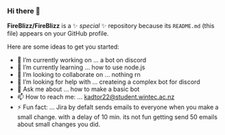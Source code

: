 ### Hi there 👋


**FireBlizz/FireBlizz** is a ✨ _special_ ✨ repository because its `README.md` (this file) appears on your GitHub profile.

Here are some ideas to get you started:

- 🔭 I’m currently working on ... a bot on discord
- 🌱 I’m currently learning ... how to use node.js
- 👯 I’m looking to collaborate on ... nothing rn
- 🤔 I’m looking for help with ... createing a complex bot for discord
- 💬 Ask me about ... how to make a basic bot
- 📫 How to reach me: ... kadtor22@student.wintec.ac.nz
- ⚡ Fun fact: ... Jira by defalt sends emails to everyone when you make a small change. with a delay of 10 min. its not fun getting send 50 emails about small changes you did.

